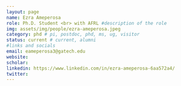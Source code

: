 ```yaml
---
layout: page
name: Ezra Ameperosa
role: Ph.D. Student <br> with AFRL #description of the role
img: assets/img/people/ezra-ameperosa.jpeg
category: phd # pi, postdoc, phd, ms, ug, visitor
status: current # current, alumni
#links and socials
email: eameperosa3@gatech.edu
website:
scholar:
linkedin: https://www.linkedin.com/in/ezra-ameperosa-6aa572a4/
twitter:
---
```

